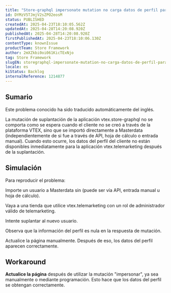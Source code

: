 ```yaml
---
title: "Store-graphql impersonate mutation no carga datos de perfil para usuarios creados manualmente"
id: DYMzV5TJmjV2sZPO2eosM
status: PUBLISHED
createdAt: 2025-04-23T18:10:05.562Z
updatedAt: 2025-04-28T14:20:08.920Z
publishedAt: 2025-04-28T14:20:08.920Z
firstPublishedAt: 2025-04-23T18:10:06.130Z
contentType: knownIssue
productTeam: Store Framework
author: 2mXZkbi0oi061KicTExNjo
tag: Store Framework
slugEN: storegraphql-impersonate-mutation-no-carga-datos-de-perfil-para-usuarios-creados-manualmente
locale: es
kiStatus: Backlog
internalReference: 1214877
---
```


## Sumario

<div class="alert alert-info">
  <p>Este problema conocido ha sido traducido automáticamente del inglés.</p>
</div>


La mutación de suplantación de la aplicación vtex.store-graphql no se comporta como se espera cuando el cliente no se creó a través de la plataforma VTEX, sino que se importó directamente a Masterdata (independientemente de si fue a través de API, hoja de cálculo o entrada manual). Cuando esto ocurre, los datos del perfil del cliente no están disponibles inmediatamente para la aplicación vtex.telemarketing después de la suplantación.



##

## Simulación


Para reproducir el problema:

Importe un usuario a Masterdata sin (puede ser vía API, entrada manual u hoja de cálculo).

Vaya a una tienda que utilice vtex.telemarketing con un rol de administrador válido de telemarketing.

Intente suplantar al nuevo usuario.

Observa que la información del perfil es nula en la respuesta de mutación.

Actualice la página manualmente. Después de eso, los datos del perfil aparecen correctamente.




## Workaround


**Actualice la página** después de utilizar la mutación "impersonar", ya sea manualmente o mediante programación. Esto hace que los datos del perfil se obtengan correctamente.





